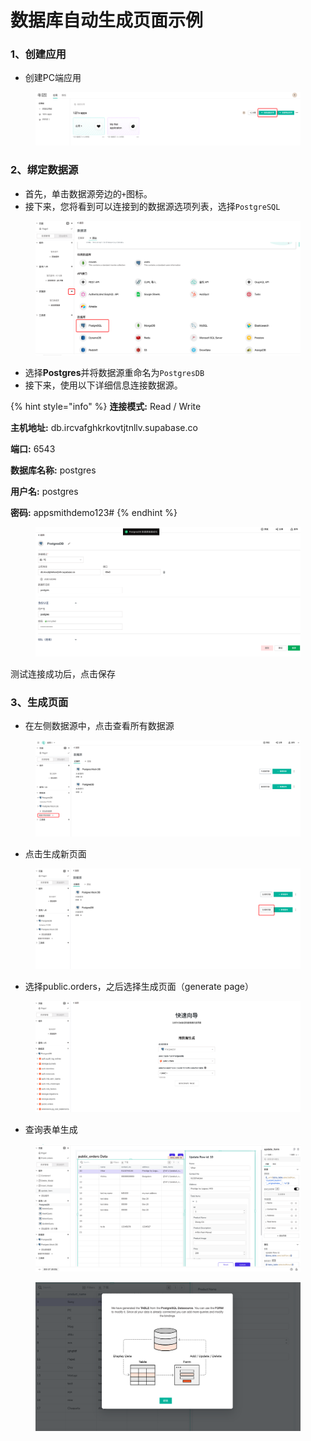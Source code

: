 # 数据库自动生成页面示例

###

### 1、创建应用

* 创建PC端应用

<figure><img src="../../.gitbook/assets/image (1) (1) (1).png" alt=""><figcaption></figcaption></figure>

### 2、绑定数据源

* 首先，单击数据源旁边的`+`图标。
* 接下来，您将看到可以连接到的数据源选项列表，选择`PostgreSQL`

<figure><img src="../../.gitbook/assets/image (25) (2).png" alt=""><figcaption></figcaption></figure>

* 选择**Postgres**并将数据源重命名为`PostgresDB`
* 接下来，使用以下详细信息连接数据源。

{% hint style="info" %}
**连接模式:** Read / Write

**主机地址:** db.ircvafghkrkovtjtnllv.supabase.co

**端口:** 6543

**数据库名称:** postgres

**用户名:** postgres

**密码:** appsmithdemo123#
{% endhint %}

<figure><img src="../../.gitbook/assets/image (3) (5) (1).png" alt=""><figcaption></figcaption></figure>

测试连接成功后，点击保存



### 3、生成页面

* 在左侧数据源中，点击查看所有数据源

<figure><img src="../../.gitbook/assets/image (22) (1) (2).png" alt=""><figcaption></figcaption></figure>

* 点击生成新页面

<figure><img src="../../.gitbook/assets/image (23) (1) (2).png" alt=""><figcaption></figcaption></figure>

* 选择public.orders，之后选择生成页面（generate page）

<figure><img src="../../.gitbook/assets/image (28) (1).png" alt=""><figcaption></figcaption></figure>

* 查询表单生成

<figure><img src="../../.gitbook/assets/image (30) (2).png" alt=""><figcaption></figcaption></figure>

<figure><img src="../../.gitbook/assets/image (19) (1) (1).png" alt=""><figcaption></figcaption></figure>
